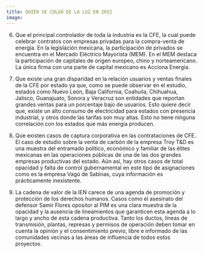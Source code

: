 ```yaml
---
title: QUIÉN SE COLGÓ DE LA LUZ EN 2022
image:
---
```


6. Que el principal controlador de toda la industria es la CFE, la cual puede celebrar contratos con empresas privadas para la compra-venta de energía. En la legislación mexicana, la participación de privados se encuentra en el Mercado Eléctrico Mayorista (MEM). En el MEM destaca la participación de capitales de origen europeo, chino y norteamericano. La única firma con una parte de capital mexicano es Acciona Energía.

7. Que existe una gran disparidad en la relación usuarios y ventas finales de la CFE por estado ya que, como se puede observar en el estudio, estados como Nuevo León, Baja California, Coahuila, Chihuahua, Jalisco, Guanajuato, Sonora y Veracruz son entidades que reportan grandes ventas para un porcentaje bajo de usuarios. Esto quiere decir que, existe un alto consumo de electricidad para estados con presencia industrial, y otros donde las tarifas son muy altas. Esto no tiene ninguna correlación con los estados que más energía producen.

8. Que existen casos de captura corporativa en las contrataciones de CFE. El caso de estudio sobre la venta de carbón de la empresa Troy T&D es una muestra del entramado político, económico y familiar de las élites mexicanas en las operaciones públicas de una de las dos grandes empresas productivas del estado. Aün así, hay otros casos de total opacidad y falta de control gubernamental en este tipo de asignaciones como es la empresa Vagú de Sabinas, cuya información es prácticamente inexistente.

9. La cadena de valor de la IEN carece de una agenda de promoción y protección de los derechos humanos. Casos como el asesinato del defensor Samir Flores opositor al PIM es una clara muestra de la opacidad y la ausencia de lineamientos que garanticen esta agenda a lo largo y ancho de esta cadena productiva. Tanto los ductos, líneas de transmisión, plantas, represas y permisos de operación deben tomar en cuenta la opinión y el consentimiento previo, libre e informado de las comunidades vecinas a las áreas de influencia de todos estos proyectos.